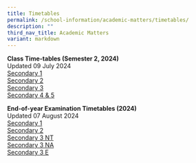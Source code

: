 ```yaml
---
title: Timetables
permalink: /school-information/academic-matters/timetables/
description: ""
third_nav_title: Academic Matters
variant: markdown
---
```

**Class Time-tables (Semester 2, 2024)** <br>
Updated 09 July 2024 <br>
[Secondary 1](/files/2024_Sem_2_Class_Timetable_Sec_1_2_July.pdf)<br>
[Secondary 2](/files/2024_Sem_2_Class_Timetable_Sec_2_2_July.pdf)<br>
[Secondary 3](/files/2024_Sem_2_Class_Timetable_Sec_3_3_July.pdf)<br>
[Secondary 4 &amp; 5](/files/2024_Sem_2_Class_Timetable_Sec_45_2_July.pdf)<br>

**End-of-year Examination Timetables (2024)**<br>
Updated 07 August 2024 <br>
[Secondary 1](/files/EYE_Timetable_2024_Sec_1.pdf)<br>
[Secondary 2](/files/EYE_TimeTable_2024_Sec_2.pdf)<br>
[Secondary 3 NT](/files/EYE_Timetable_2024_3NT.pdf)<br>
[Secondary 3 NA](/files/EYE_Timetable_2024__3NA.pdf)<br>
[Secondary 3 E](/files/EYE_Timetable_2024_3E.pdf)<br>